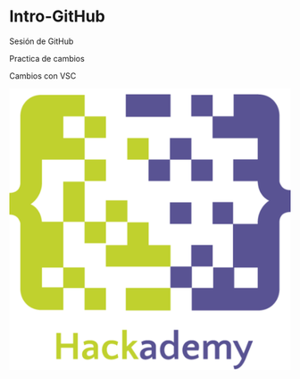 # Intro-GitHub

 Sesión de GitHub

Practica de cambios 

Cambios con VSC 

![hackademy](IMG/512-1.png)